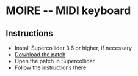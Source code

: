MOIRE -- MIDI keyboard
======================

## Instructions

* Install Supercollider 3.6 or higher, if necessary
* [Download the patch](https://raw2.github.com/gesellkammer/moire/master/keyb/moirekeyb.scd)
* Open the patch in Supercollider
* Follow the instructions there

